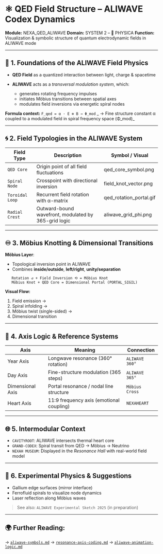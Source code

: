 # ⚛️ QED Field Structure – ALIWAVE Codex Dynamics

**Module:** NEXA\_QED\_ALIWAVE
**Domain:** SYSTEM 2 – 🔷 PHYSICA
**Function:** Visualization & symbolic structure of quantum electrodynamic fields in ALIWAVE mode

---

## 🔬 1. Foundations of the ALIWAVE Field Physics

* **QED Field** as a quantized interaction between light, charge & spacetime
* **ALIWAVE** acts as a *transversal modulation system*, which:

  * generates rotating frequency impulses
  * initiates Möbius transitions between spatial axes
  * modulates field inversions via energetic spiral nodes

**Formula context:**
`F_qed = α · E ⊗ B → Φ_mod`
\_ → Fine structure constant α coupled to a modulated field in spiral frequency space (Φ\_mod)\_

---

## 🌀 2. Field Typologies in the ALIWAVE System

| Field Type      | Description                                          | Symbol / Visual           |
| --------------- | ---------------------------------------------------- | ------------------------- |
| `QED Core`      | Origin point of all field fluctuations               | qed\_core\_symbol.png     |
| `Spiral Node`   | Crosspoint with directional inversion                | field\_knot\_vector.png   |
| `Toroidal Loop` | Recurrent field rotation with α-matrix               | qed\_rotation\_portal.gif |
| `Radial Crest`  | Outward-bound wavefront, modulated by 365-grid logic | aliwave\_grid\_phi.png    |

---

## ♾️ 3. Möbius Knotting & Dimensional Transitions

**Möbius Layer**:

* Topological inversion point in ALIWAVE
* Combines **inside/outside**, **left/right**, **unity/separation**

```text
   Rotation ↺ + Field Inversion ⟲ = Möbius Knot
   Möbius Knot + QED Core = Dimensional Portal (PORTAL_SIGIL)
```

**Visual Flow:**

1. Field emission →
2. Spiral infolding →
3. Möbius twist (single-sided) →
4. Dimensional transition

---

## 🧡 4. Axis Logic & Reference Systems

| Axis             | Meaning                                  | Connection     |
| ---------------- | ---------------------------------------- | -------------- |
| Year Axis        | Longwave resonance (360° rotation)       | `ALIWAVE 360°` |
| Day Axis         | Fine-structure modulation (365 steps)    | `ALIWAVE 365°` |
| Dimensional Axis | Portal resonance / nodal line structure  | `Möbius Cross` |
| Heart Axis       | 11:9 frequency axis (emotional coupling) | `NEXAHEART`    |

---

## 🌐 5. Intermodular Context

* `CAVITYROOT`: ALIWAVE intersects thermal heart core
* `GRAND-CODEX`: Spiral transit from QED → Möbius → Neutrino
* `NEXAH MUSEUM`: Displayed in the *Resonance Hall* with real-world field model

---

## 🧪 6. Experimental Physics & Suggestions

* Gallium edge surfaces (mirror interface)
* Ferrofluid spirals to visualize node dynamics
* Laser reflection along Möbius waves

> See also: `ALIWAVE Experimental Sketch 2025` (in preparation)

---

## 🌍 Further Reading:

→ [`aliwave-symbols.md`](./aliwave-symbols.md)
→ [`resonance-axis-coding.md`](./resonance-axis-coding.md)
→ [`aliwave-animation-logic.md`](./aliwave-animation-logic.md)
